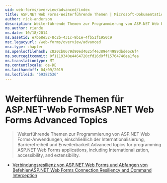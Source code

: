 ```yaml
---
uid: web-forms/overview/advanced/index
title: ASP.NET Web Forms-Weiterführende Themen | Microsoft-Dokumentation
author: rick-anderson
description: Weiterführende Themen zur Programmierung von ASP.NET Web Forms-Anwendungen, einschließlich der Internationalisierung, Barrierefreiheit und Erweiterbarkeit.
ms.author: riande
ms.date: 10/18/2014
ms.assetid: e7b68e52-8c2b-431c-9b1e-4fb51f1950c9
msc.legacyurl: /web-forms/overview/advanced
msc.type: chapter
ms.openlocfilehash: c820cb0679d90ed4625f4e389e44989dbde6c6f4
ms.sourcegitcommit: 0f1119340e4464720cfd16d0ff15764746ea1fea
ms.translationtype: MT
ms.contentlocale: de-DE
ms.lasthandoff: 04/09/2019
ms.locfileid: "59382536"
---
```

# <a name="aspnet-web-forms-advanced-topics"></a><span data-ttu-id="30de0-103">Weiterführende Themen für ASP.NET-Web Forms</span><span class="sxs-lookup"><span data-stu-id="30de0-103">ASP.NET Web Forms Advanced Topics</span></span>

> <span data-ttu-id="30de0-104">Weiterführende Themen zur Programmierung von ASP.NET Web Forms-Anwendungen, einschließlich der Internationalisierung, Barrierefreiheit und Erweiterbarkeit.</span><span class="sxs-lookup"><span data-stu-id="30de0-104">Advanced topics for programming ASP.NET Web Forms applications, including Internationalization, accessibility, and extensibility.</span></span>


- [<span data-ttu-id="30de0-105">Verbindungsresilienz von ASP.NET Web Forms und Abfangen von Befehlen</span><span class="sxs-lookup"><span data-stu-id="30de0-105">ASP.NET Web Forms Connection Resiliency and Command Interception</span></span>](aspnet-web-forms-connection-resiliency-and-command-interception.md)
